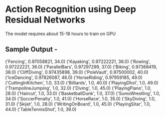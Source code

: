 # Action Recognition using Deep Residual Networks


The model requires about 15-18 hours to train on GPU 

## Sample Output - 

('Fencing', 0.97058821, 34.0)
('Kayaking', 0.97222221, 36.0)
('Rowing', 0.97222221, 36.0)
('ParallelBars', 0.97297299, 37.0)
('Biking', 0.97368419, 38.0)
('CliffDiving', 0.97435898, 39.0)
('PoleVault', 0.97500002, 40.0)
('IceDancing', 0.97826087, 46.0)
('HorseRiding', 0.97959185, 49.0)
('CuttingInKitchen', 1.0, 33.0)
('Billiards', 1.0, 40.0)
('PlayingDhol', 1.0, 49.0)
('TrampolineJumping', 1.0, 32.0)
('Diving', 1.0, 45.0)
('PlayingPiano', 1.0, 28.0)
('Haircut', 1.0, 33.0)
('BasketballDunk', 1.0, 37.0)
('SumoWrestling', 1.0, 34.0)
('SoccerPenalty', 1.0, 41.0)
('HorseRace', 1.0, 35.0)
('SkyDiving', 1.0, 31.0)
('Skijet', 1.0, 28.0)
('WritingOnBoard', 1.0, 45.0)
('PlayingSitar', 1.0, 44.0)
('TableTennisShot', 1.0, 39.0)
